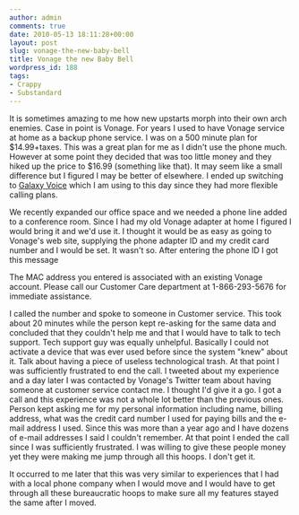 ```yaml
---
author: admin
comments: true
date: 2010-05-13 18:11:28+00:00
layout: post
slug: vonage-the-new-baby-bell
title: Vonage the new Baby Bell
wordpress_id: 188
tags:
- Crappy
- Substandard
---
```


It is sometimes amazing to me how new upstarts morph into their own arch enemies. Case in point is Vonage. For years I used to have Vonage service at home as a backup phone service. I was on a 500 minute plan for $14.99+taxes. This was a great plan for me as I didn't use the phone much. However at some point they decided that was too little money and they hiked up the price to $16.99 (something like that). It may seem like a small difference but I figured I may be better of elsewhere. I ended up switching to [Galaxy Voice](http://galaxyvoice.com/) which I am using to this day since they had more flexible calling plans.

We recently expanded our office space and we needed a phone line added to a conference room. Since I had my old Vonage adapter at home I figured I would bring it and we'd use it. I thought it would be as easy as going to Vonage's web site, supplying the phone adapter ID and my credit card number and I would be set. It wasn't so. After entering the phone ID I got this message


The MAC address you entered  is associated with an existing Vonage account. Please call our Customer  Care department at 1-866-293-5676 for immediate assistance.


I called the number and spoke to someone in Customer service. This took about 20 minutes while the person kept re-asking for the same data and concluded that they couldn't help me and that I would have to talk to tech support. Tech support guy was equally unhelpful. Basically I could not activate a device that was ever used before since the system "knew" about it. Talk about having a piece of useless technological trash. At that point I was sufficiently frustrated to end the call. I tweeted about my experience and a day later I was contacted by Vonage's Twitter team about having someone at customer service contact me. I thought I'd give it a go. I got a call and this experience was not a whole lot better than the previous ones. Person kept asking me for my personal information including name, billing address, what was the credit card number I used for paying bills and the e-mail address I used. Since this was more than a year ago and I have dozens of e-mail addresses I said I couldn't remember. At that point I ended the call since I was sufficiently frustrated. I was willing to give these people money yet they were making me jump through all this hoops. I don't get it.

It occurred to me later that this was very similar to experiences that I had with a local phone company when I would move and I would have to get through all these bureaucratic hoops to make sure all my features stayed the same after I moved.
